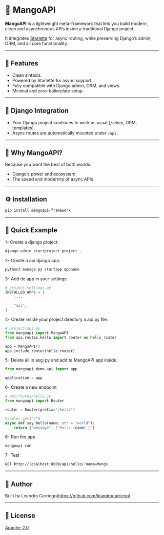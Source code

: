 # 🍋 MangoAPI

**MangoAPI** is a lightweight meta-framework that lets you build modern, clean and asynchronous APIs inside a traditional Django project.

It integrates [Starlette](https://www.starlette.io/) for async routing, while preserving Django’s admin, ORM, and all core functionality.

---

## 🚀 Features

- Clean sintaxis.
- Powered by Starlette for async support.
- Fully compatible with Django admin, ORM, and views.
- Minimal and zero-boilerplate setup.

---

## 🔧 Django Integration

* Your Django project continues to work as usual (`/admin`, ORM, templates).
* Async routes are automatically mounted under `/api`.

---

## 🎯 Why MangoAPI?

Because you want the best of both worlds:

* Django’s power and ecosystem.
* The speed and modernity of async APIs.

---

## ⚙️ Installation

```bash
pip install mangoapi-framework
````

---

## 🧪 Quick Example

1- Create a django project:
```bash
django-admin startproject project .
````

2- Create a api django app:
```bash
python3 manage.py startapp appname
````

3- Add de app in your settings:
```python
# project/settings.py
INSTALLED_APPS = [
    ....

    "api",
]
````

4- Create inside your project directory a api.py file:
```python
# project/api.py
from mangoapi import MangoAPI
from api.routes.hello import router as hello_router

app = MangoAPI()
app.include_router(hello_router)
````

5- Delete all in asgi.py and add te MangoAPI app inside:
```python
from mangoapi_demo.api import app

application = app
````

6- Create a new endpoint
```python
# api/routes/hello.py
from mangoapi import Router

router = Router(prefix="/hello")

@router.get("/")
async def say_hello(name: str = "world"):
    return {"message": f"Hello {name} 👋"}
````

6- Run the app
```bash
mangoapi run
````

7- Test
```bash
GET http://localhost:8000/api/hello/?name=Mango
````

---

## 👤 Author

Built by Leandro Carriego(https://github.com/leandrocarriego)

---

## 📄 License

[Apache-2.0](LICENSE)
